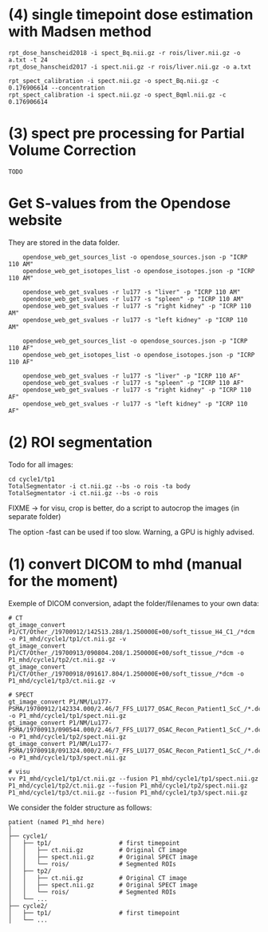 

# (4) single timepoint dose estimation with Madsen method


    rpt_dose_hanscheid2018 -i spect_Bq.nii.gz -r rois/liver.nii.gz -o a.txt -t 24
    rpt_dose_hanscheid2017 -i spect.nii.gz -r rois/liver.nii.gz -o a.txt

    rpt_spect_calibration -i spect.nii.gz -o spect_Bq.nii.gz -c 0.176906614 --concentration
    rpt_spect_calibration -i spect.nii.gz -o spect_Bqml.nii.gz -c 0.176906614

# (3) spect pre processing for Partial Volume Correction 

    TODO 

# Get S-values from the Opendose website

They are stored in the data folder.

        opendose_web_get_sources_list -o opendose_sources.json -p "ICRP 110 AM"
        opendose_web_get_isotopes_list -o opendose_isotopes.json -p "ICRP 110 AM"

        opendose_web_get_svalues -r lu177 -s "liver" -p "ICRP 110 AM"
        opendose_web_get_svalues -r lu177 -s "spleen" -p "ICRP 110 AM"
        opendose_web_get_svalues -r lu177 -s "right kidney" -p "ICRP 110 AM"
        opendose_web_get_svalues -r lu177 -s "left kidney" -p "ICRP 110 AM"

        opendose_web_get_sources_list -o opendose_sources.json -p "ICRP 110 AF"     
        opendose_web_get_isotopes_list -o opendose_isotopes.json -p "ICRP 110 AF" 

        opendose_web_get_svalues -r lu177 -s "liver" -p "ICRP 110 AF"               
        opendose_web_get_svalues -r lu177 -s "spleen" -p "ICRP 110 AF"
        opendose_web_get_svalues -r lu177 -s "right kidney" -p "ICRP 110 AF"
        opendose_web_get_svalues -r lu177 -s "left kidney" -p "ICRP 110 AF"


# (2) ROI segmentation

Todo for all images:

    cd cycle1/tp1
    TotalSegmentator -i ct.nii.gz --bs -o rois -ta body 
    TotalSegmentator -i ct.nii.gz --bs -o rois 

FIXME -> for visu, crop is better, do a script to autocrop the images (in separate folder)

The option -fast can be used if too slow. Warning, a GPU is highly advised.

# (1) convert DICOM to mhd (manual for the moment)

Exemple of DICOM conversion, adapt the folder/filenames to your own data: 

    # CT
    gt_image_convert P1/CT/Other_/19700912/142513.288/1.250000E+00/soft_tissue_H4_C1_/*dcm -o P1_mhd/cycle1/tp1/ct.nii.gz -v
    gt_image_convert P1/CT/Other_/19700913/090804.208/1.250000E+00/soft_tissue_/*dcm -o P1_mhd/cycle1/tp2/ct.nii.gz -v
    gt_image_convert P1/CT/Other_/19700918/091617.804/1.250000E+00/soft_tissue_/*dcm -o P1_mhd/cycle1/tp3/ct.nii.gz -v

    # SPECT
    gt_image_convert P1/NM/Lu177-PSMA/19700912/142334.000/2.46/7_FFS_LU177_OSAC_Recon_Patient1_ScC_/*.dcm -o P1_mhd/cycle1/tp1/spect.nii.gz
    gt_image_convert P1/NM/Lu177-PSMA/19700913/090544.000/2.46/7_FFS_LU177_OSAC_Recon_Patient1_ScC_/*.dcm -o P1_mhd/cycle1/tp2/spect.nii.gz
    gt_image_convert P1/NM/Lu177-PSMA/19700918/091324.000/2.46/7_FFS_LU177_OSAC_Recon_Patient1_ScC_/*.dcm -o P1_mhd/cycle1/tp3/spect.nii.gz

    # visu 
    vv P1_mhd/cycle1/tp1/ct.nii.gz --fusion P1_mhd/cycle1/tp1/spect.nii.gz P1_mhd/cycle1/tp2/ct.nii.gz --fusion P1_mhd/cycle1/tp2/spect.nii.gz P1_mhd/cycle1/tp3/ct.nii.gz --fusion P1_mhd/cycle1/tp3/spect.nii.gz 

We consider the folder structure as follows:
  
    patient (named P1_mhd here)
    │
    ├── cycle1/
    │   ├── tp1/                   # first timepoint
    │   │   ├── ct.nii.gz          # Original CT image
    │   │   ├── spect.nii.gz       # Original SPECT image
    │   │   └── rois/              # Segmented ROIs
    │   ├── tp2/
    │   │   ├── ct.nii.gz          # Original CT image
    │   │   ├── spect.nii.gz       # Original SPECT image
    │   │   └── rois/              # Segmented ROIs
    │   └── ...
    ├── cycle2/
    │   ├── tp1/                   # first timepoint
    │   └── ...

